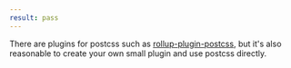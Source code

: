 ```yaml
---
result: pass
---
```


There are plugins for postcss such as [rollup-plugin-postcss](https://www.npmjs.com/package/rollup-plugin-postcss), but it's also reasonable to create your own small plugin and use postcss directly.

